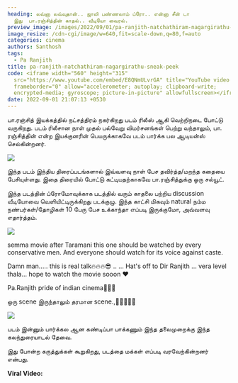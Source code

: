 ```yaml
---
heading: லவ்னா லவ்வுதான்.. ஜாலி பண்ணலாம் ப்ரோ.. என்னா சீன் டா
  இது  பா.ரஞ்சித்தின் காதல்.. வீடியோ வைரல்.
preview_image: /images/2022/09/01/pa-ranjith-natchathiram-nagargirathu-sneak-peek.jpg
image_resize: /cdn-cgi/image/w=640,fit=scale-down,q=80,f=auto
categories: cinema
authors: Santhosh
tags:
  - Pa Ranjith
title: pa-ranjith-natchathiram-nagargirathu-sneak-peek
code: <iframe width="560" height="315"
  src="https://www.youtube.com/embed/E8QNmULvrGA" title="YouTube video player"
  frameborder="0" allow="accelerometer; autoplay; clipboard-write;
  encrypted-media; gyroscope; picture-in-picture" allowfullscreen></iframe>
date: 2022-09-01 21:07:13 +0530
---
```

பா.ரஞ்சித் இயக்கத்தில் நட்சத்திரம் நகர்கிறது படம் ரிலீஸ் ஆகி வெற்றிநடை போட்டு வருகிறது. படம் ரிலீசான நாள் முதல் பல்வேறு விமர்சனங்கள் பெற்று வந்தாலும், பா. ரஞ்சித்தின் என்ற இயக்குனரின் பெயருக்காகவே படம் பார்க்க பல ஆடியன்ஸ் செல்கின்றனர்.

![](/images/2022/09/01/natchathiram-nagargirathu-video-viral.bmp)

இந்த படம் இந்திய திரைப்படங்களால் இவ்வளவு நாள் பேச தவிர்த்த/மறந்த கதையை பேசியுள்ளது. இதை திரையில் போட்டு கட்டியதற்காகவே பா.ரஞ்சித்துக்கு ஒரு சல்யூட்.

இந்த படத்தின் ப்ரோமோவுக்காக படத்தில் வரும் காதலை பற்றிய discussion வீடியோவை வெளியிட்டிருக்கிறது படக்குழு. இந்த காட்சி மிகவும் natural நம்ம நண்பர்கள்/தோழிகள் 10 பேரு பேச உக்காந்தா எப்படி இருக்குமோ, அவ்வளவு எதார்த்தம்.

![](/images/2022/09/01/natchathiram-nagargirathu-video-viral-1.bmp)

semma movie after Taramani this one should be watched by every conservative men. And everyone should watch for its voice against caste.

Damn man..... this is real talk🔥🔥🔥😎 .. ... Hat's off to Dir Ranjith ... vera level thala... hope to watch the movie sooon ❤

Pa.Ranjith pride of indian cinema💙😍🔥

ஒரு scene இருந்தாலும் தரமான scene.,👏👏👏👏💙

![](/images/2022/09/01/natchathiram-nagargirathu-video-viral-2.bmp)

படம் இன்னும் பார்க்கல ஆன கண்டிப்பா பாக்கணும் இந்த தலைமுறைக்கு  இந்த கலந்துரையாடல் தேவை.

இது போன்ற கருத்துக்கள் கூறுகிறது, படத்தை மக்கள் எப்படி வரவேற்கின்றனர் என்பது.

**Viral Video:**